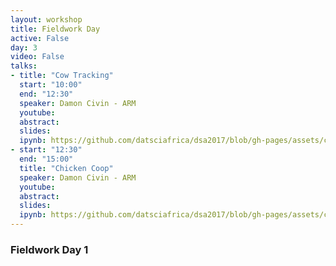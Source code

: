 ```yaml
---
layout: workshop
title: Fieldwork Day
active: False
day: 3
video: False
talks:
- title: "Cow Tracking"
  start: "10:00"
  end: "12:30"
  speaker: Damon Civin - ARM
  youtube:
  abstract:
  slides:
  ipynb: https://github.com/datsciafrica/dsa2017/blob/gh-pages/assets/chicken.ipynb
- start: "12:30"
  end: "15:00"
  title: "Chicken Coop"
  speaker: Damon Civin - ARM
  youtube:
  abstract:
  slides:
  ipynb: https://github.com/datsciafrica/dsa2017/blob/gh-pages/assets/cow.zip
---
```


<h3> <b>Fieldwork Day 1</b></h3>
